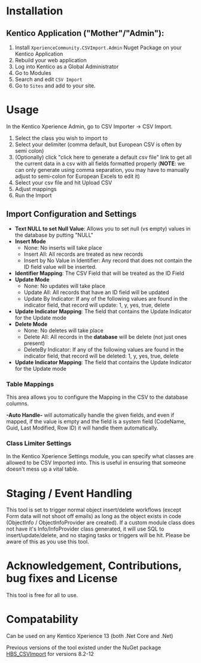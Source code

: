 

# Installation
## Kentico Application ("Mother"/"Admin"):

1. Install `XperienceCommunity.CSVImport.Admin` Nuget Package on your Kentico Application
1. Rebuild your web application
1. Log into Kentico as a Global Administrator
1. Go to Modules
1. Search and edit `CSV Import`
1. Go to `Sites` and add to your site.

# Usage

In the Kentico Xperience Admin, go to CSV Importer -> CSV Import.  

1. Select the class you wish to import to
2. Select your delimiter (comma default, but European CSV is often by semi colon)
3. (Optionally) click "click here to generate a default csv file" link to get all the current data in a csv with all fields formatted properly (**NOTE**: we can only generate using comma separation, you may have to manually adjust to semi-colon for European Excels to edit it)
4. Select your csv file and hit Upload CSV
5. Adjust mappings
6. Run the Import

## Import Configuration and Settings

 * **Text NULL to set Null Value**: Allows you to set null (vs empty) values in the database by putting "NULL"
 * **Insert Mode**
   * None: No inserts will take place
   * Insert All: All records are treated as new records
   * Insert by No Value in Identifier: Any record that does not contain the ID field value will be inserted.
* **Identifier Mapping**: The CSV Field that will be treated as the ID Field
* **Update Mode**
    * None: No updates will take place
    * Update All: All records that have an ID field will be updated
    * Update By Indicator: If any of the following values are found in the indicator field, that record will update:  1, y, yes, true, delete
 * **Update Indicator Mapping**: The field that contains the Update Indicator for the Update mode
* **Delete Mode**
    * None: No deletes will take place
    * Delete All: All records in the **database** will be delete (not just ones present)
    * DeleteBy Indicator: If any of the following values are found in the indicator field, that record will be deleted:  1, y, yes, true, delete
 * **Update Indicator Mapping**: The field that contains the Update Indicator for the Update mode

### Table Mappings
This area allows you to configure the Mapping in the CSV to the database columns.  

**-Auto Handle-** will automatically handle the given fields, and even if mapped, if the value is empty and the field is a system field (CodeName, Guid, Last Modified, Row ID) it will handle them automatically.

### Class Limiter Settings
In the Kentico Xperience Settings module, you can specify what classes are allowed to be CSV Imported into.  This is useful in ensuring that someone doesn't mess up a vital table.

# Staging / Event Handling
This tool is set to trigger normal object insert/delete workflows (except Form data will not shoot off emails) as long as the object exists in code (ObjectInfo / ObjectInfoProvider are created).  If a custom module class does not have it's Info/InfoProvider class generated, it will use SQL to insert/update/delete, and no staging tasks or triggers will be hit.  Please be aware of this as you use this tool.

# Acknowledgement, Contributions, bug fixes and License

This tool is free for all to use.

# Compatability
Can be used on any Kentico Xperience 13 (both .Net Core and .Net)

Previous versions of the tool existed under the NuGet package [HBS_CSVImport](https://www.nuget.org/packages/HBS_CSVImport/) for versions 8.2-12
